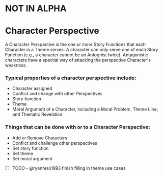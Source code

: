 NOT IN ALPHA
===


 # Character Perspective

A Character Perspective is the one or more Story Functions that each Character in a Theme serves. A character can only serve one of each Story Function (e.g., a character cannot be an Antognist twice). Antagonistic characters have a spectial way of attacking the perspective Character's weakness.


### Typical properties of a character perspective include:

- Character assigned
- Conflict and change with other Perspectives
- Story function
- Theme
- Moral Argument of a Character, including a Moral Problem, Theme Line, and Thematic Revelation

### Things that can be done with or to a Character Perspective:

- Add or Remove Characters 
- Conflict and challenge other perspectives
- Set story function
- Set theme
- Set moral argument
- [ ] TODO - @ryanreso1993 finish filling in theme use cases
